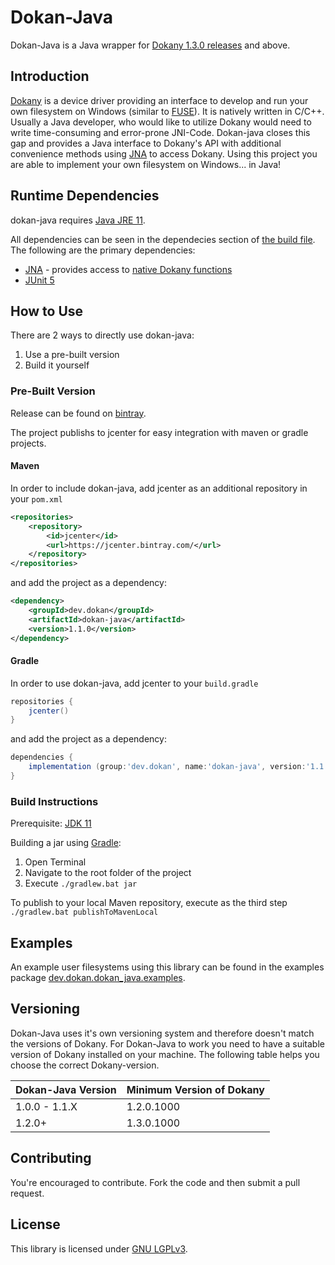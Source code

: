 Dokan-Java
======

Dokan-Java is a Java wrapper for [Dokany 1.3.0 releases](https://github.com/dokan-dev/dokany/releases) and above.

## Introduction
[Dokany](https://github.com/dokan-dev/dokany) is a device driver providing an interface to develop and run your own filesystem on Windows (similar to [FUSE](https://github.com/libfuse/libfuse)).
It is natively  written in C/C++. Usually a Java developer, who would like to utilize Dokany would need to write time-consuming and error-prone JNI-Code. Dokan-java closes this gap and provides a Java interface to Dokany's API with additional convenience methods using [JNA](https://github.com/java-native-access/jna) to access Dokany.
Using this project you are able to implement your own filesystem on Windows... in Java!

## Runtime Dependencies
dokan-java requires [Java JRE 11](https://jdk.java.net/11/).

All dependencies can be seen in the dependecies section of [the build file](build.gradle).
The following are the primary dependencies:

- [JNA](https://github.com/java-native-access/jna) - provides access to [native Dokany functions](https://dokan-dev.github.io/dokany-doc/html/struct_d_o_k_a_n___o_p_e_r_a_t_i_o_n_s.html)
- [JUnit 5](https://junit.org/junit5/)

## How to Use
There are 2 ways to directly use dokan-java:
1. Use a pre-built version
2. Build it yourself

### Pre-Built Version
Release can be found on [bintray](https://bintray.com/infeo/maven/dokan-java).

The project publishs to jcenter for easy integration with maven or gradle projects.

#### Maven

In order to include dokan-java, add jcenter as an additional repository in your `pom.xml`
```xml
<repositories>
    <repository>
        <id>jcenter</id>
        <url>https://jcenter.bintray.com/</url>
    </repository>
</repositories>
```
and add the project as a dependency:
```xml
<dependency>
    <groupId>dev.dokan</groupId>
    <artifactId>dokan-java</artifactId>
    <version>1.1.0</version>
</dependency>
```

#### Gradle

In order to use dokan-java, add jcenter to your `build.gradle`
```groovy
repositories {
    jcenter()
}
```
and add the project as a dependency:
```groovy
dependencies {
    implementation (group:'dev.dokan', name:'dokan-java', version:'1.1.1')
}
```
	
### Build Instructions
Prerequisite: [JDK 11](https://jdk.java.net/11/)

Building a jar using [Gradle](https://gradle.org/):
 1. Open Terminal
 2. Navigate to the root folder of the project 
 3. Execute `./gradlew.bat jar`

To publish to your local Maven repository, execute as the third step `./gradlew.bat publishToMavenLocal`

## Examples
An example user filesystems using this library can be found in the examples package [dev.dokan.dokan_java.examples](https://github.com/dokan-dev/dokan-java/tree/develop/src/main/java/dev/dokan/dokan_java/examples).

## Versioning
Dokan-Java uses it's own versioning system and therefore doesn't match the versions of Dokany.
For Dokan-Java to work you need to have a suitable version of Dokany installed on your machine. The following table helps you choose the correct Dokany-version.

| Dokan-Java Version | Minimum Version of Dokany |
|--------------------|---------------------------|
| 1.0.0 - 1.1.X      | 1.2.0.1000                |
| 1.2.0+             | 1.3.0.1000                |

## Contributing
You're encouraged to contribute.
 Fork the code and then submit a pull request.

## License
This library is licensed under [GNU LGPLv3](LICENSE).
